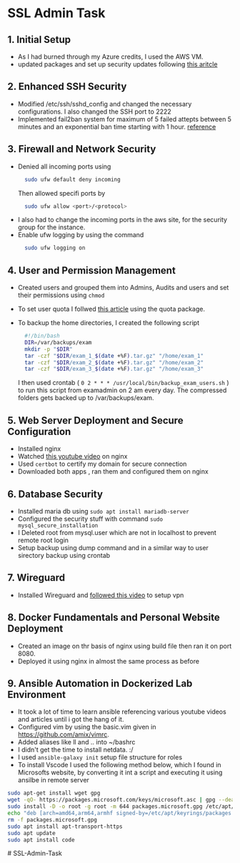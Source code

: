 # SSL Admin Task

## 1. Initial Setup

- As I had burned through my Azure credits, I used the AWS VM.
- updated packages and set up security updates following [this aritcle](https://allthings.how/how-to-enable-automatic-security-updates-with-unattended-upgrades-on-ubuntu-24-04/)

## 2. Enhanced SSH Security

- Modified /etc/ssh/sshd_config and changed the necessary configurations. I also changed the SSH port to 2222
- Implemented fail2ban system for maximum of 5 failed attepts between 5 minutes and an exponential ban time starting with 1 hour. [reference](https://www.digitalocean.com/community/tutorials/how-to-protect-ssh-with-fail2ban-on-ubuntu-20-04)

## 3. Firewall and Network Security

- Denied all incoming ports using
  ```bash
    sudo ufw default deny incoming
  ```
  Then allowed specifi ports by
  ```bash
    sudo ufw allow <port>/<protocol>
  ```
- I also had to change the incoming ports in the aws site, for the security group for the instance.
- Enable ufw logging by using the command
  ```bash
    sudo ufw logging on
  ```

## 4. User and Permission Management

- Created users and grouped them into Admins, Audits and users and set their permissions using `chmod `
- To set user quota I follwed [this article](https://docs.redhat.com/en/documentation/red_hat_enterprise_linux/6/html/storage_administration_guide/ch-disk-quotas) using the quota package.
- To backup the home directories, I created the following script

  ```bash
    #!/bin/bash
    DIR=/var/backups/exam
    mkdir -p "$DIR"
    tar -czf "$DIR/exam_1_$(date +%F).tar.gz" "/home/exam_1"
    tar -czf "$DIR/exam_2_$(date +%F).tar.gz" "/home/exam_2"
    tar -czf "$DIR/exam_3_$(date +%F).tar.gz" "/home/exam_3"
  ```

  I then used crontab ( `0 2 * * * /usr/local/bin/backup_exam_users.sh` ) to run this script from examadmin on 2 am every day.
  The compressed folders gets backed up to /var/backups/exam.

## 5. Web Server Deployment and Secure Configuration

- Installed nginx
- Watched [this youtube video](https://www.youtube.com/watch?v=9t9Mp0BGnyI) on nginx
- Used `certbot` to certify my domain for secure connection
- Downloaded both apps , ran them and configured them on nginx

## 6. Database Security

- Installed maria db using `sudo apt install mariadb-server`
- Configured the security stuff with command `sudo mysql_secure_installation`
- I Deleted root from mysql.user which are not in localhost to prevent remote root login
- Setup backup using dump command and in a similar way to user sirectory backup using crontab

## 7. Wireguard

- Installed Wireguard and [followed this video](https://www.youtube.com/watch?v=bVKNSf1p1d0) to setup vpn

## 8. Docker Fundamentals and Personal Website Deployment

- Created an image on thr basis of nginx using build file then ran it on port 8080.
- Deployed it using nginx in almost the same process as before

## 9. Ansible Automation in Dockerized Lab Environment

- It took a lot of time to learn ansible referencing various youtube videos and articles until i got the hang of it.
- Configured vim by using the basic.vim given in https://github.com/amix/vimrc.
- Added aliases like ll and .. into ~/bashrc
- I didn't get the time to install netdata. :/
- I used `ansible-galaxy init` setup file structure for roles
- To install Vscode I used the following method below, which I found in Microsofts website, by converting it int a script and executing it using ansilbe in remote server

```bash
sudo apt-get install wget gpg
wget -qO- https://packages.microsoft.com/keys/microsoft.asc | gpg --dearmor > packages.microsoft.gpg
sudo install -D -o root -g root -m 644 packages.microsoft.gpg /etc/apt/keyrings/packages.microsoft.gpg
echo "deb [arch=amd64,arm64,armhf signed-by=/etc/apt/keyrings/packages.microsoft.gpg] https://packages.microsoft.com/repos/code stable main" |sudo tee /etc/apt/sources.list.d/vscode.list > /dev/null
rm -f packages.microsoft.gpg
sudo apt install apt-transport-https
sudo apt update
sudo apt install code
```
#   S S L - A d m i n - T a s k  
 